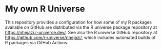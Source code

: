 # My own R Universe

This repository provides a configuration for how some of my R packages available
on GitHub are distributed via the R universe package repository at
<https://nhejazi.r-universe.dev/>. See also the R universe GitHub repository at
<https://github.com/r-universe/nhejazi/>, which includes automated builds of R
packages via GitHub Actions.

